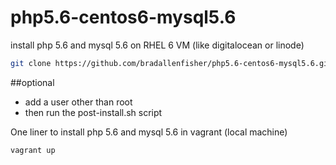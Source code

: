 # php5.6-centos6-mysql5.6
install php 5.6 and mysql 5.6 on RHEL 6 VM (like digitalocean or linode)

```bash
git clone https://github.com/bradallenfisher/php5.6-centos6-mysql5.6.git; cd php5.6-centos6-mysql5.6; chmod 700 install.sh; chmod 700 post-install.sh;
```
##optional

- add a user other than root
- then run the post-install.sh script

One liner to install php 5.6 and mysql 5.6 in vagrant (local machine)

```bash
vagrant up
```
